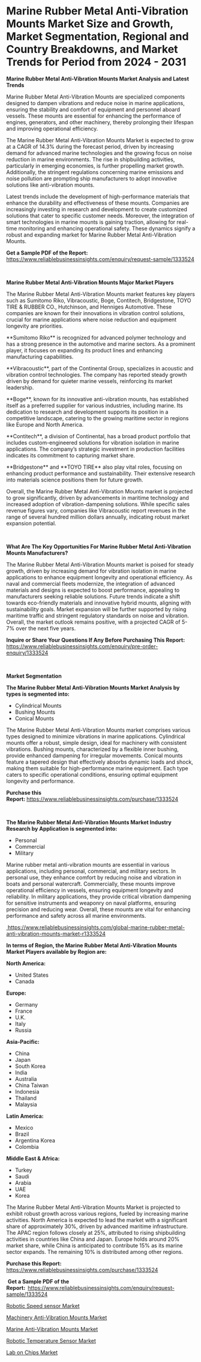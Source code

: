 <p><h1>Marine Rubber Metal Anti-Vibration Mounts Market Size and Growth, Market Segmentation, Regional and Country Breakdowns, and Market Trends for Period from 2024 -  2031</h1></p><p><strong>Marine Rubber Metal Anti-Vibration Mounts Market Analysis and Latest Trends</strong></p>
<p><p>Marine Rubber Metal Anti-Vibration Mounts are specialized components designed to dampen vibrations and reduce noise in marine applications, ensuring the stability and comfort of equipment and personnel aboard vessels. These mounts are essential for enhancing the performance of engines, generators, and other machinery, thereby prolonging their lifespan and improving operational efficiency.</p><p>The Marine Rubber Metal Anti-Vibration Mounts Market is expected to grow at a CAGR of 14.3% during the forecast period, driven by increasing demand for advanced marine technologies and the growing focus on noise reduction in marine environments. The rise in shipbuilding activities, particularly in emerging economies, is further propelling market growth. Additionally, the stringent regulations concerning marine emissions and noise pollution are prompting ship manufacturers to adopt innovative solutions like anti-vibration mounts.</p><p>Latest trends include the development of high-performance materials that enhance the durability and effectiveness of these mounts. Companies are increasingly investing in research and development to create customized solutions that cater to specific customer needs. Moreover, the integration of smart technologies in marine mounts is gaining traction, allowing for real-time monitoring and enhancing operational safety. These dynamics signify a robust and expanding market for Marine Rubber Metal Anti-Vibration Mounts.</p></p>
<p><strong>Get a Sample PDF of the Report:&nbsp;</strong> <a href="https://www.reliablebusinessinsights.com/enquiry/request-sample/1333524?utm_campaign=1119&utm_medium=2&utm_source=Github&utm_content=ia&utm_term=01102024&utm_id=marine-rubber-metal-anti-vibration-mounts">https://www.reliablebusinessinsights.com/enquiry/request-sample/1333524</a></p>
<p>&nbsp;</p>
<p><strong>Marine Rubber Metal Anti-Vibration Mounts Major Market Players</strong></p>
<p><p>The Marine Rubber Metal Anti-Vibration Mounts market features key players such as Sumitomo Riko, Vibracoustic, Boge, Contitech, Bridgestone, TOYO TIRE & RUBBER CO., Hutchinson, and Henniges Automotive. These companies are known for their innovations in vibration control solutions, crucial for marine applications where noise reduction and equipment longevity are priorities.</p><p>**Sumitomo Riko** is recognized for advanced polymer technology and has a strong presence in the automotive and marine sectors. As a prominent player, it focuses on expanding its product lines and enhancing manufacturing capabilities. </p><p>**Vibracoustic**, part of the Continental Group, specializes in acoustic and vibration control technologies. The company has reported steady growth driven by demand for quieter marine vessels, reinforcing its market leadership.</p><p>**Boge**, known for its innovative anti-vibration mounts, has established itself as a preferred supplier for various industries, including marine. Its dedication to research and development supports its position in a competitive landscape, catering to the growing maritime sector in regions like Europe and North America.</p><p>**Contitech**, a division of Continental, has a broad product portfolio that includes custom-engineered solutions for vibration isolation in marine applications. The company’s strategic investment in production facilities indicates its commitment to capturing market share.</p><p>**Bridgestone** and **TOYO TIRE** also play vital roles, focusing on enhancing product performance and sustainability. Their extensive research into materials science positions them for future growth.</p><p>Overall, the Marine Rubber Metal Anti-Vibration Mounts market is projected to grow significantly, driven by advancements in maritime technology and increased adoption of vibration-dampening solutions. While specific sales revenue figures vary, companies like Vibracoustic report revenues in the range of several hundred million dollars annually, indicating robust market expansion potential.</p></p>
<p>&nbsp;</p>
<p><strong>What Are The Key Opportunities For Marine Rubber Metal Anti-Vibration Mounts Manufacturers?</strong></p>
<p><p>The Marine Rubber Metal Anti-Vibration Mounts market is poised for steady growth, driven by increasing demand for vibration isolation in marine applications to enhance equipment longevity and operational efficiency. As naval and commercial fleets modernize, the integration of advanced materials and designs is expected to boost performance, appealing to manufacturers seeking reliable solutions. Future trends indicate a shift towards eco-friendly materials and innovative hybrid mounts, aligning with sustainability goals. Market expansion will be further supported by rising maritime traffic and stringent regulatory standards on noise and vibration. Overall, the market outlook remains positive, with a projected CAGR of 5-7% over the next five years.</p></p>
<p><strong>Inquire or Share Your Questions If Any Before Purchasing This Report:</strong> <a href="https://www.reliablebusinessinsights.com/enquiry/pre-order-enquiry/1333524?utm_campaign=1119&utm_medium=2&utm_source=Github&utm_content=ia&utm_term=01102024&utm_id=marine-rubber-metal-anti-vibration-mounts">https://www.reliablebusinessinsights.com/enquiry/pre-order-enquiry/1333524</a></p>
<p>&nbsp;</p>
<p><strong>Market Segmentation</strong></p>
<p><strong>The Marine Rubber Metal Anti-Vibration Mounts Market Analysis by types is segmented into:</strong></p>
<p><ul><li>Cylindrical Mounts</li><li>Bushing Mounts</li><li>Conical Mounts</li></ul></p>
<p><p>The Marine Rubber Metal Anti-Vibration Mounts market comprises various types designed to minimize vibrations in marine applications. Cylindrical mounts offer a robust, simple design, ideal for machinery with consistent vibrations. Bushing mounts, characterized by a flexible inner bushing, provide enhanced dampening for irregular movements. Conical mounts feature a tapered design that effectively absorbs dynamic loads and shock, making them suitable for high-performance marine equipment. Each type caters to specific operational conditions, ensuring optimal equipment longevity and performance.</p></p>
<p><strong>Purchase this Report:&nbsp;</strong><a href="https://www.reliablebusinessinsights.com/purchase/1333524?utm_campaign=1119&utm_medium=2&utm_source=Github&utm_content=ia&utm_term=01102024&utm_id=marine-rubber-metal-anti-vibration-mounts">https://www.reliablebusinessinsights.com/purchase/1333524</a></p>
<p>&nbsp;</p>
<p><strong>The Marine Rubber Metal Anti-Vibration Mounts Market Industry Research by Application is segmented into:</strong></p>
<p><ul><li>Personal</li><li>Commercial</li><li>Military</li></ul></p>
<p><p>Marine rubber metal anti-vibration mounts are essential in various applications, including personal, commercial, and military sectors. In personal use, they enhance comfort by reducing noise and vibration in boats and personal watercraft. Commercially, these mounts improve operational efficiency in vessels, ensuring equipment longevity and reliability. In military applications, they provide critical vibration dampening for sensitive instruments and weaponry on naval platforms, ensuring precision and reducing wear. Overall, these mounts are vital for enhancing performance and safety across all marine environments.</p></p>
<p><a href="https://www.reliablebusinessinsights.com/global-marine-rubber-metal-anti-vibration-mounts-market-r1333524?utm_campaign=1119&utm_medium=2&utm_source=Github&utm_content=ia&utm_term=01102024&utm_id=marine-rubber-metal-anti-vibration-mounts">&nbsp;https://www.reliablebusinessinsights.com/global-marine-rubber-metal-anti-vibration-mounts-market-r1333524</a></p>
<p><strong>In terms of Region, the Marine Rubber Metal Anti-Vibration Mounts Market Players available by Region are:</strong></p>
<p>
    <p> <strong> North America: </strong>
        <ul>
            <li>United States</li>
            <li>Canada</li>
        </ul>
        </p> 
    <p> <strong> Europe: </strong>
        <ul>
            <li>Germany</li>
            <li>France</li>
            <li>U.K.</li>
            <li>Italy</li>
            <li>Russia</li>
        </ul>
        </p> 
    <p> <strong> Asia-Pacific: </strong>
        <ul>
            <li>China</li>
            <li>Japan</li>
            <li>South Korea</li>
            <li>India</li>
            <li>Australia</li>
            <li>China Taiwan</li>
            <li>Indonesia</li>
            <li>Thailand</li>
            <li>Malaysia</li>
        </ul>
        </p> 
    <p> <strong> Latin America: </strong>
        <ul>
            <li>Mexico</li>
            <li>Brazil</li>
            <li>Argentina Korea</li>
            <li>Colombia</li>
        </ul>
        </p> 
    <p> <strong> Middle East & Africa: </strong>
        <ul>
            <li>Turkey</li>
            <li>Saudi</li>
            <li>Arabia</li>
            <li>UAE</li>
            <li>Korea</li>
        </ul>
    </p>
    </p>
<p><p>The Marine Rubber Metal Anti-Vibration Mounts Market is projected to exhibit robust growth across various regions, fueled by increasing marine activities. North America is expected to lead the market with a significant share of approximately 30%, driven by advanced maritime infrastructure. The APAC region follows closely at 25%, attributed to rising shipbuilding activities in countries like China and Japan. Europe holds around 20% market share, while China is anticipated to contribute 15% as its marine sector expands. The remaining 10% is distributed among other regions.</p></p>
<p><strong>Purchase this Report: </strong><a href="https://www.reliablebusinessinsights.com/purchase/1333524?utm_campaign=1119&utm_medium=2&utm_source=Github&utm_content=ia&utm_term=01102024&utm_id=marine-rubber-metal-anti-vibration-mounts">https://www.reliablebusinessinsights.com/purchase/1333524</a></p>
<p>&nbsp;<strong>Get a Sample PDF of the Report:&nbsp;&nbsp;</strong><a href="https://www.reliablebusinessinsights.com/enquiry/request-sample/1333524?utm_campaign=1119&utm_medium=2&utm_source=Github&utm_content=ia&utm_term=01102024&utm_id=marine-rubber-metal-anti-vibration-mounts">https://www.reliablebusinessinsights.com/enquiry/request-sample/1333524</a></p>
<p><strong></strong></p>
<p><p><a href="https://issuu.com/reportprime-2/docs/robotic-speed-sensor-market-size-20_09115614b5b088?utm_campaign=1119&utm_medium=2&utm_source=Github&utm_content=ia&utm_term=01102024&utm_id=marine-rubber-metal-anti-vibration-mounts">Robotic Speed sensor Market</a></p><p><a href="https://github.com/Dritamusajz475/Market-Research-Report-List-1/blob/main/machinery-anti-vibration-mounts-market.md?utm_campaign=1119&utm_medium=2&utm_source=Github&utm_content=ia&utm_term=01102024&utm_id=marine-rubber-metal-anti-vibration-mounts">Machinery Anti-Vibration Mounts Market</a></p><p><a href="https://github.com/JavierDDowns/Market-Research-Report-List-1/blob/main/marine-anti-vibration-mounts-market.md?utm_campaign=1119&utm_medium=2&utm_source=Github&utm_content=ia&utm_term=01102024&utm_id=marine-rubber-metal-anti-vibration-mounts">Marine Anti-Vibration Mounts Market</a></p><p><a href="https://issuu.com/reportprime-2/docs/robotic-temperature-sensor-market-s_683d1419fb5e92?utm_campaign=1119&utm_medium=2&utm_source=Github&utm_content=ia&utm_term=01102024&utm_id=marine-rubber-metal-anti-vibration-mounts">Robotic Temperature Sensor Market</a></p><p><a href="https://www.linkedin.com/pulse/lab-chips-industry-analysis-report-its-market-size-share-z8sdf?utm_campaign=1119&utm_medium=2&utm_source=Github&utm_content=ia&utm_term=01102024&utm_id=marine-rubber-metal-anti-vibration-mounts">Lab on Chips Market</a></p></p>